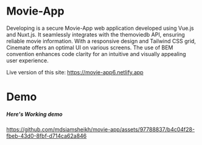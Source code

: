 
# Movie-App
Developing  is a secure Movie-App web application developed using Vue.js and Nuxt.js. It seamlessly integrates with the themoviedb API, ensuring reliable movie information. With a responsive design and Tailwind CSS grid, Cinemate offers an optimal UI on various screens. The use of BEM convention enhances code clarity for an intuitive and visually appealing user experience.

Live version of this site: https://movie-app6.netlify.app

# Demo

##### Here's Working demo

https://github.com/mdsiamsheikh/movie-app/assets/97788837/b4c04f28-fbeb-43d0-8fbf-d714ca62a846



